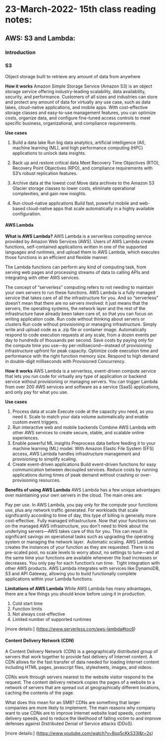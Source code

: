 # 23-March-2022- 15th class reading notes:

## AWS: S3 and Lambda:

### **Introduction**

### S3

Object storage built to retrieve any amount of data from anywhere

**How it works**
Amazon Simple Storage Service (Amazon S3) is an object storage service offering industry-leading scalability, data availability, security, and performance. Customers of all sizes and industries can store and protect any amount of data for virtually any use case, such as data lakes, cloud-native applications, and mobile apps. With cost-effective storage classes and easy-to-use management features, you can optimize costs, organize data, and configure fine-tuned access controls to meet specific business, organizational, and compliance requirements.

**Use cases**

1. Build a data lake
  Run big data analytics, artificial intelligence (AI), machine learning (ML), and high performance computing (HPC) applications to unlock data insights.

2. Back up and restore critical data
  Meet Recovery Time Objectives (RTO), Recovery Point Objectives (RPO), and compliance requirements with S3’s robust replication features.

3. Archive data at the lowest cost
  Move data archives to the Amazon S3 Glacier storage classes to lower costs, eliminate operational complexities, and gain new insights.  

4. Run cloud-native applications
  Build fast, powerful mobile and web-based cloud-native apps that scale automatically in a highly available configuration.

#### AWS Lambda

**What is AWS Lambda?**
AWS Lambda is a serverless computing service provided by Amazon Web Services (AWS). Users of AWS Lambda create functions, self-contained applications written in one of the supported languages and runtimes, and upload them to AWS Lambda, which executes those functions in an efficient and flexible manner.

The Lambda functions can perform any kind of computing task, from serving web pages and processing streams of data to calling APIs and integrating with other AWS services.

The concept of “serverless” computing refers to not needing to maintain your own servers to run these functions. AWS Lambda is a fully managed service that takes care of all the infrastructure for you. And so “serverless” doesn’t mean that there are no servers involved: it just means that the servers, the operating systems, the network layer and the rest of the infrastructure have already been taken care of, so that you can focus on writing application code.
Run code without thinking about servers or clusters
Run code without provisioning or managing infrastructure. Simply write and upload code as a .zip file or container image.
Automatically respond to code execution requests at any scale, from a dozen events per day to hundreds of thousands per second.
Save costs by paying only for the compute time you use—by per-millisecond—instead of provisioning infrastructure upfront for peak capacity.
Optimize code execution time and performance with the right function memory size. Respond to high demand in double-digit milliseconds with Provisioned Concurrency.

**How it works**
AWS Lambda is a serverless, event-driven compute service that lets you run code for virtually any type of application or backend service without provisioning or managing servers. You can trigger Lambda from over 200 AWS services and software as a service (SaaS) applications, and only pay for what you use.

**Use cases**

1. Process data at scale
    Execute code at the capacity you need, as you need it. Scale to match your data volume automatically and enable custom event triggers.
2. Run interactive web and mobile backends
    Combine AWS Lambda with other AWS services to create secure, stable, and scalable online experiences.
3. Enable powerful ML insights
    Preprocess data before feeding it to your machine learning (ML) model. With Amazon Elastic File System (EFS) access, AWS Lambda handles infrastructure management and provisioning to simplify scaling.
4. Create event-driven applications
    Build event-driven functions for easy communication between decoupled services. Reduce costs by running applications during times of peak demand without crashing or over-provisioning resources.

**Benefits of using AWS Lambda**
AWS Lambda has a few unique advantages over maintaining your own servers in the cloud. The main ones are:

Pay per use. In AWS Lambda, you pay only for the compute your functions use, plus any network traffic generated. For workloads that scale significantly according to time of day, this type of billing is generally more cost-effective.
‍
Fully managed infrastructure. Now that your functions run on the managed AWS infrastructure, you don’t need to think about the underlying servers—AWS takes care of this for you. This can result in significant savings on operational tasks such as upgrading the operating system or managing the network layer.
‍
Automatic scaling. AWS Lambda creates the instances of your function as they are requested. There is no pre-scaled pool, no scale levels to worry about, no settings to tune—and at the same time your functions are available whenever the load increases or decreases. You only pay for each function’s run time.
‍
Tight integration with other AWS products. AWS Lambda integrates with services like DynamoDB, S3 and API Gateway, allowing you to build functionally complete applications within your Lambda functions.

**Limitations of AWS Lambda**
While AWS Lambda has many advantages, there are a few things you should know before using it in production.
1. Cold start time
2. Function limits
3. Not always cost-effective
4. Limited number of supported runtimes

[more details:] (https://www.serverless.com/aws-lambda#toc6)


#### Content Delivery Network (CDN)

A Content Delivery Network (CDN) is a geographically distributed group of servers that work together to provide fast delivery of Internet content. A CDN allows for the fast transfer of data needed for loading Internet content including HTML pages, javascript files, stylesheets, images, and videos.

CDNs work through servers nearest to the website visitor respond to the request. The content delivery network copies the pages of a website to a network of servers that are spread out at geographically different locations, caching the contents of the page. 

What does this mean for an SMB?
CDNs are something that larger companies are more likely to implement. The main reasons why company want to use CDNs are to improve Internet website load speeds, content delivery speeds, and to reduce the likelihood of falling victim to and improve defenses against Distributed Denial of Service attacks (DDoS).

[more details:] (https://www.youtube.com/watch?v=Bsq5cKkS33I&t=2s)